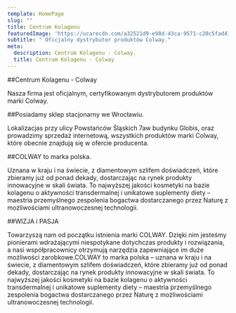 ```yaml
---
template: HomePage
slug: ""
title: Centrum Kolagenu
featuredImage: 'https://ucarecdn.com/a32521d9-e98d-43ca-9571-c20c5fad4196/'
subtitle: " Oficjalny dystrybutor produktów Colway."
meta:
  description: Centrum Kolagenu - Colway.
  title: Centrum Kolagenu - Colway
---
```


##Centrum Kolagenu - Colway

Nasza firma jest oficjalnym, certyfikowanym dystrybutorem produktów marki Colway.

##Posiadamy sklep stacjonarny we Wrocławiu.

Lokalizacjas przy ulicy Powstańców Śląskich 7aw budynku Globis, oraz prowadzimy sprzedaż internetową, wszystkich produktów marki Colway, które obecnie znajdują się w ofercie producenta.

##COLWAY to marka polska.

Uznana w kraju i na świecie, z diamentowym szlifem doświadczeń, które zbieramy już od ponad dekady, dostarczając na rynek produkty innowacyjne w skali świata. To najwyższej jakości kosmetyki na bazie kolagenu o aktywności transdermalnej i unikatowe suplementy diety – maestria przemyślnego zespolenia bogactwa dostarczanego przez Naturę z możliwościami ultranowoczesnej technologii.

##WIZJA i PASJA

Towarzyszą nam od początku istnienia marki COLWAY. Dzięki nim jesteśmy pionierami wdrażającymi niespotykane dotychczas produkty i rozwiązania, a nasi współpracownicy otrzymują narzędzia zapewniające im duże możliwości zarobkowe.COLWAY to marka polska – uznana w kraju i na świecie, z diamentowym szlifem doświadczeń, które zbieramy już od ponad dekady, dostarczając na rynek produkty innowacyjne w skali świata. To najwyższej jakości kosmetyki na bazie kolagenu o aktywności transdermalnej i unikatowe suplementy diety – maestria przemyślnego zespolenia bogactwa dostarczanego przez Naturę z możliwościami ultranowoczesnej technologii.

